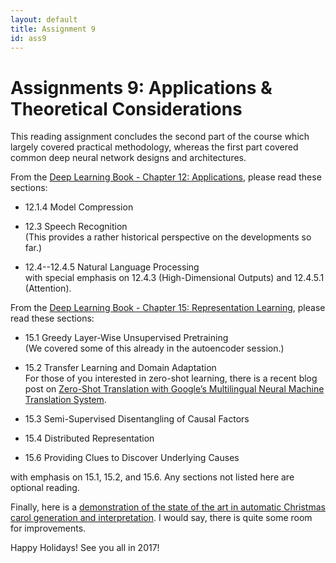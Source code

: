 ```yaml
---
layout: default
title: Assignment 9
id: ass9
---
```



# Assignments 9: Applications & Theoretical Considerations

This reading assignment concludes the second part of the course which largely covered practical methodology, whereas the first part covered common deep neural network designs and architectures.

From the [Deep Learning Book - Chapter 12: Applications](http://www.deeplearningbook.org/contents/applications.html), please read these sections:

* 12.1.4 Model Compression

* 12.3 Speech Recognition  
	(This provides a rather historical perspective on the developments so far.)

* 12.4--12.4.5 Natural Language Processing  
	with special emphasis on
	12.4.3 (High-Dimensional Outputs) and 
	12.4.5.1 (Attention).


From the [Deep Learning Book - Chapter 15: Representation Learning](http://www.deeplearningbook.org/contents/representation.html), please read these sections:

* 15.1 Greedy Layer-Wise Unsupervised Pretraining  
	(We covered some of this already in the autoencoder session.)

* 15.2 Transfer Learning and Domain Adaptation  
	For those of you interested in zero-shot learning, there is a recent blog post on [Zero-Shot Translation with Google’s Multilingual Neural Machine Translation System](https://research.googleblog.com/2016/11/zero-shot-translation-with-googles.html).

* 15.3 Semi-Supervised Disentangling of Causal Factors 

* 15.4 Distributed Representation

* 15.6 Providing Clues to Discover Underlying Causes

with emphasis on 15.1, 15.2, and 15.6.
Any sections not listed here are optional reading.


Finally, here is a [demonstration of the state of the art in automatic Christmas carol generation and interpretation](https://vimeo.com/192711856). I would say, there is quite some room for improvements. 

Happy Holidays! See you all in 2017!

